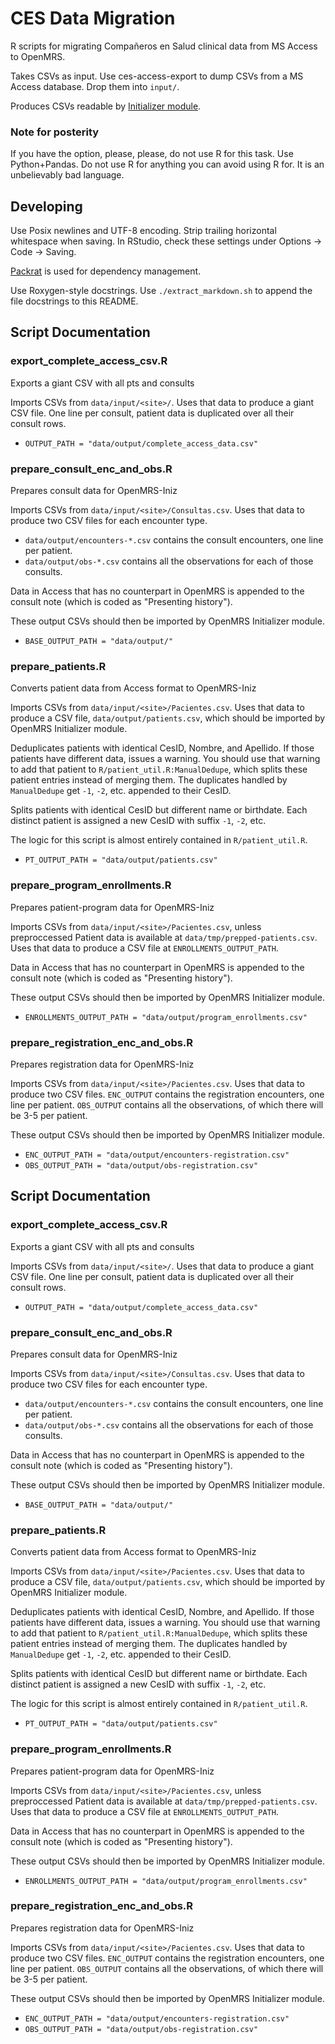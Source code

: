 # CES Data Migration

R scripts for migrating Compañeros en Salud clinical data from
MS Access to OpenMRS.

Takes CSVs as input. Use ces-access-export to dump CSVs from a
MS Access database. Drop them into `input/`.

Produces CSVs readable by
[Initializer module](https://github.com/mekomsolutions/openmrs-module-initializer/).

### Note for posterity

If you have the option, please, please, do not use R for this task.
Use Python+Pandas. Do not use R for anything you can avoid using R for.
It is an unbelievably bad language.

## Developing

Use Posix newlines and UTF-8 encoding. Strip trailing horizontal
whitespace when saving.
In RStudio, check these settings under Options -> Code -> Saving.

[Packrat](https://rstudio.github.io/packrat/walkthrough.html) is used
for dependency management.

Use Roxygen-style docstrings. Use `./extract_markdown.sh` to append the file
docstrings to this README.


## Script Documentation

### export_complete_access_csv.R
Exports a giant CSV with all pts and consults

Imports CSVs from `data/input/<site>/`. Uses that data to produce
a giant CSV file. One line per consult, patient data is duplicated
over all their consult rows.


- `OUTPUT_PATH = "data/output/complete_access_data.csv"`

### prepare_consult_enc_and_obs.R
Prepares consult data for OpenMRS-Iniz

Imports CSVs from `data/input/<site>/Consultas.csv`. Uses that data to produce
two CSV files for each encounter type.

- `data/output/encounters-*.csv` contains the consult encounters, one line per patient.
- `data/output/obs-*.csv` contains all the observations for each of those consults.

Data in Access that has no counterpart in OpenMRS is appended to the
consult note (which is coded as "Presenting history").

These output CSVs should then be imported by OpenMRS Initializer module.


- `BASE_OUTPUT_PATH = "data/output/"`

### prepare_patients.R
Converts patient data from Access format to OpenMRS-Iniz

Imports CSVs from `data/input/<site>/Pacientes.csv`. Uses that data to produce
a CSV file, `data/output/patients.csv`, which should be imported by OpenMRS
Initializer module.

Deduplicates patients with identical CesID, Nombre, and Apellido. If those
patients have different data, issues a warning. You should use that warning
to add that patient to `R/patient_util.R:ManualDedupe`, which splits these
patient entries instead of merging them. The duplicates handled by
`ManualDedupe` get `-1`, `-2`, etc. appended to their CesID.

Splits patients with identical CesID but different name or birthdate. Each
distinct patient is assigned a new CesID with suffix `-1`, `-2`, etc.

The logic for this script is almost entirely contained in `R/patient_util.R`.


- `PT_OUTPUT_PATH = "data/output/patients.csv"`

### prepare_program_enrollments.R
Prepares patient-program data for OpenMRS-Iniz

Imports CSVs from `data/input/<site>/Pacientes.csv`, unless preproccessed
Patient data is available at `data/tmp/prepped-patients.csv`.
Uses that data to produce a CSV file at `ENROLLMENTS_OUTPUT_PATH`.

Data in Access that has no counterpart in OpenMRS is appended to the
consult note (which is coded as "Presenting history").

These output CSVs should then be imported by OpenMRS Initializer module.


- `ENROLLMENTS_OUTPUT_PATH = "data/output/program_enrollments.csv"`

### prepare_registration_enc_and_obs.R
Prepares registration data for OpenMRS-Iniz

Imports CSVs from `data/input/<site>/Pacientes.csv`. Uses that data to produce
two CSV files. `ENC_OUTPUT` contains the registration encounters, one line per
patient. `OBS_OUTPUT` contains all the observations, of which there will be 3-5
per patient.

These output CSVs should then be imported by OpenMRS Initializer module.


- `ENC_OUTPUT_PATH = "data/output/encounters-registration.csv"`
- `OBS_OUTPUT_PATH = "data/output/obs-registration.csv"`


## Script Documentation

### export_complete_access_csv.R
Exports a giant CSV with all pts and consults

Imports CSVs from `data/input/<site>/`. Uses that data to produce
a giant CSV file. One line per consult, patient data is duplicated
over all their consult rows.


- `OUTPUT_PATH = "data/output/complete_access_data.csv"`

### prepare_consult_enc_and_obs.R
Prepares consult data for OpenMRS-Iniz

Imports CSVs from `data/input/<site>/Consultas.csv`. Uses that data to produce
two CSV files for each encounter type.

- `data/output/encounters-*.csv` contains the consult encounters, one line per patient.
- `data/output/obs-*.csv` contains all the observations for each of those consults.

Data in Access that has no counterpart in OpenMRS is appended to the
consult note (which is coded as "Presenting history").

These output CSVs should then be imported by OpenMRS Initializer module.


- `BASE_OUTPUT_PATH = "data/output/"`

### prepare_patients.R
Converts patient data from Access format to OpenMRS-Iniz

Imports CSVs from `data/input/<site>/Pacientes.csv`. Uses that data to produce
a CSV file, `data/output/patients.csv`, which should be imported by OpenMRS
Initializer module.

Deduplicates patients with identical CesID, Nombre, and Apellido. If those
patients have different data, issues a warning. You should use that warning
to add that patient to `R/patient_util.R:ManualDedupe`, which splits these
patient entries instead of merging them. The duplicates handled by
`ManualDedupe` get `-1`, `-2`, etc. appended to their CesID.

Splits patients with identical CesID but different name or birthdate. Each
distinct patient is assigned a new CesID with suffix `-1`, `-2`, etc.

The logic for this script is almost entirely contained in `R/patient_util.R`.


- `PT_OUTPUT_PATH = "data/output/patients.csv"`

### prepare_program_enrollments.R
Prepares patient-program data for OpenMRS-Iniz

Imports CSVs from `data/input/<site>/Pacientes.csv`, unless preproccessed
Patient data is available at `data/tmp/prepped-patients.csv`.
Uses that data to produce a CSV file at `ENROLLMENTS_OUTPUT_PATH`.

Data in Access that has no counterpart in OpenMRS is appended to the
consult note (which is coded as "Presenting history").

These output CSVs should then be imported by OpenMRS Initializer module.


- `ENROLLMENTS_OUTPUT_PATH = "data/output/program_enrollments.csv"`

### prepare_registration_enc_and_obs.R
Prepares registration data for OpenMRS-Iniz

Imports CSVs from `data/input/<site>/Pacientes.csv`. Uses that data to produce
two CSV files. `ENC_OUTPUT` contains the registration encounters, one line per
patient. `OBS_OUTPUT` contains all the observations, of which there will be 3-5
per patient.

These output CSVs should then be imported by OpenMRS Initializer module.


- `ENC_OUTPUT_PATH = "data/output/encounters-registration.csv"`
- `OBS_OUTPUT_PATH = "data/output/obs-registration.csv"`

